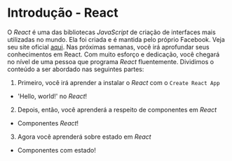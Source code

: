 # Introdução - React
O *React* é uma das bibliotecas *JavaScript* de criação de interfaces mais utilizadas no mundo. Ela foi criada e é mantida pelo próprio Facebook. Veja seu site oficial [aqui](https://pt-br.reactjs.org/).
Nas próximas semanas, você irá aprofundar seus conhecimentos em React. Com muito esforço e dedicação, você chegará no nível de uma pessoa que programa *React* fluentemente.
Dividimos o conteúdo a ser abordado nas seguintes partes:
1. Primeiro, você irá aprender a instalar o *React* com o `Create React App`
  * 'Hello, world!' no *React*!
2. Depois, então, você aprenderá a respeito de componentes em *React*
  * Componentes *React*!
3. Agora você aprenderá sobre estado em *React*
  * Componentes com estado!
